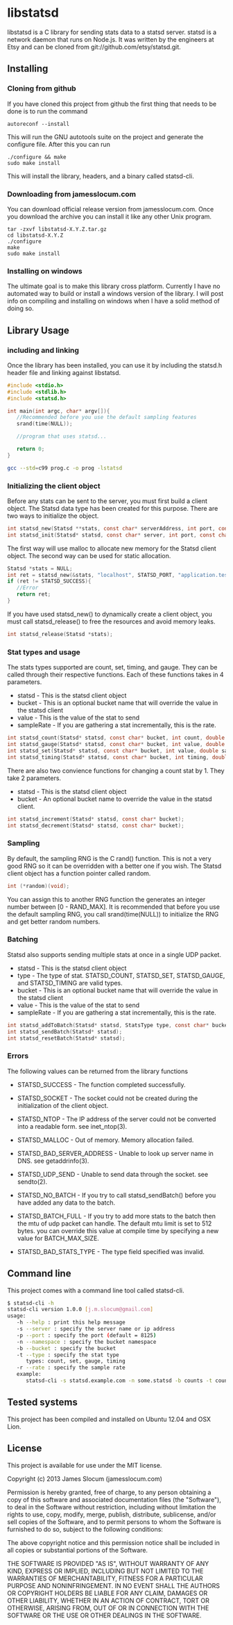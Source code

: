 # libstatsd
libstatsd is a C library for sending stats data to a statsd server. statsd is a network 
daemon that runs on Node.js. It was written by the engineers at Etsy and can be 
cloned from git://github.com/etsy/statsd.git. 

## Installing
### Cloning from github
If you have cloned this project from github the first thing that needs to be done is to
run the command 

```
autoreconf --install
```
This will run the GNU autotools suite on the project and generate the configure file. After
this you can run 

```
./configure && make
sudo make install
```
This will install the library, headers, and a binary called statsd-cli.

### Downloading from jamesslocum.com
You can download official release version from jamesslocum.com. Once you download
the archive you can install it like any other Unix program.

```
tar -zxvf libstatsd-X.Y.Z.tar.gz
cd libstatsd-X.Y.Z
./configure
make
sudo make install
```

### Installing on windows
The ultimate goal is to make this library cross platform. Currently I have no automated
way to build or install a windows version of the library. I will post info on compiling
and installing on windows when I have a solid method of doing so. 

## Library Usage
### including and linking
Once the library has been installed, you can use it by including the statsd.h header
file and linking against libstatsd.
```c
#include <stdio.h>
#include <stdlib.h>
#include <statsd.h>

int main(int argc, char* argv[]){
   //Recommended before you use the default sampling features
   srand(time(NULL));

   //program that uses statsd...

   return 0;
}
```

```bash
gcc --std=c99 prog.c -o prog -lstatsd
```
### Initializing the client object
Before any stats can be sent to the server, you must first build a client
object. The Statsd data type has been created for this purpose. There are two ways to 
initialize the object.

```c
int statsd_new(Statsd **stats, const char* serverAddress, int port, const char* nameSpace, const char* bucket);
int statsd_init(Statsd* statsd, const char* server, int port, const char* nameSpace, const char* bucket);
```
The first way will use malloc to allocate new memory for the Statsd client object. The 
second way can be used for static allocation. 

```c
Statsd *stats = NULL;
int ret = statsd_new(&stats, "localhost", STATSD_PORT, "application.test", "times");
if (ret != STATSD_SUCCESS){
   //Error
   return ret;
}
```
If you have used statsd_new() to dynamically create a client object, you must call
statsd_release() to free the resources and avoid memory leaks. 

```c
int statsd_release(Statsd *stats);
```

### Stat types and usage
The stats types supported are count, set, timing, and gauge. They can be called through 
their respective functions. Each of these functions takes in 4 parameters. 

* statsd - This is the statsd client object
* bucket - This is an optional bucket name that will override the value in the statsd client
* value - This is the value of the stat to send
* sampleRate - If you are gathering a stat incrementally, this is the rate.

```c
int statsd_count(Statsd* statsd, const char* bucket, int count, double sampleRate);
int statsd_gauge(Statsd* statsd, const char* bucket, int value, double sampleRate);
int statsd_set(Statsd* statsd, const char* bucket, int value, double sampleRate);
int statsd_timing(Statsd* statsd, const char* bucket, int timing, double sampleRate);
```
There are also two convience functions for changing a count stat by 1. They take
2 parameters.

* statsd - This is the statsd client object
* bucket - An optional bucket name to override the value in the statsd client.

```c
int statsd_increment(Statsd* statsd, const char* bucket);
int statsd_decrement(Statsd* statsd, const char* bucket);
```
### Sampling
By default, the sampling RNG is the C rand() function. This is not a very good
RNG so it can be overridden with a better one if you wish. The Statsd client
object has a function pointer called random.

```c
int (*random)(void);
```

You can assign this to another RNG function the generates an integer number
between [0 - RAND_MAX]. It is recommended that before you use the default
sampling RNG, you call srand(time(NULL)) to initialize the RNG and get
better random numbers. 

### Batching
Statsd also supports sending multiple stats at once in a single UDP packet. 

* statsd - This is the statsd client object
* type - The type of stat. STATSD_COUNT, STATSD_SET, STATSD_GAUGE, and STATSD_TIMING are valid types.
* bucket - This is an optional bucket name that will override the value in the statsd client
* value - This is the value of the stat to send
* sampleRate - If you are gathering a stat incrementally, this is the rate.

```c
int statsd_addToBatch(Statsd* statsd, StatsType type, const char* bucket, int value, double sampleRate);
int statsd_sendBatch(Statsd* statsd);
int statsd_resetBatch(Statsd* statsd);
```

### Errors
The following values can be returned from the library functions

* STATSD_SUCCESS - The function completed successfully.

* STATSD_SOCKET - The socket could not be  created  during  the  initialization  of  the
client object.

* STATSD_NTOP  -  The  IP  address  of the server could not be converted into a readable
form. see inet_ntop(3).

* STATSD_MALLOC - Out of memory. Memory allocation failed.

* STATSD_BAD_SERVER_ADDRESS - Unable to look up server name in DNS. see getaddrinfo(3).

* STATSD_UDP_SEND - Unable to send data through the socket. see sendto(2).

* STATSD_NO_BATCH - If you try to call statsd_sendBatch() before you have added any data
to the batch.

* STATSD_BATCH_FULL  -  If  you  try  to add more stats to the batch then the mtu of udp
packet can handle. The default mtu limit is set to 512 bytes. you  can  override  this
value at compile time by specifying a new value for BATCH_MAX_SIZE.

* STATSD_BAD_STATS_TYPE - The type field specified was invalid.

## Command line
This project comes with a command line tool called statsd-cli. 

```bash
$ statsd-cli -h
statsd-cli version 1.0.0 [j.m.slocum@gmail.com]
usage:
   -h --help : print this help message
   -s --server : specify the server name or ip address
   -p --port : specify the port (default = 8125)
   -n --namespace : specify the bucket namespace
   -b --bucket : specify the bucket
   -t --type : specify the stat type
      types: count, set, gauge, timing
   -r --rate : specify the sample rate
   example:
      statsd-cli -s statsd.example.com -n some.statsd -b counts -t count 25
```
## Tested systems
This project has been compiled and installed on Ubuntu 12.04 and OSX Lion.

## License
This project is available for use under the MIT license.

Copyright (c) 2013 James Slocum (jamesslocum.com)

Permission is hereby granted, free of charge, to any person
obtaining a copy of this software and associated documentation
files (the "Software"), to deal in the Software without
restriction, including without limitation the rights to use,
copy, modify, merge, publish, distribute, sublicense, and/or sell
copies of the Software, and to permit persons to whom the
Software is furnished to do so, subject to the following
conditions:

The above copyright notice and this permission notice shall be
included in all copies or substantial portions of the Software.

THE SOFTWARE IS PROVIDED "AS IS", WITHOUT WARRANTY OF ANY KIND,
EXPRESS OR IMPLIED, INCLUDING BUT NOT LIMITED TO THE WARRANTIES
OF MERCHANTABILITY, FITNESS FOR A PARTICULAR PURPOSE AND
NONINFRINGEMENT. IN NO EVENT SHALL THE AUTHORS OR COPYRIGHT
HOLDERS BE LIABLE FOR ANY CLAIM, DAMAGES OR OTHER LIABILITY,
WHETHER IN AN ACTION OF CONTRACT, TORT OR OTHERWISE, ARISING
FROM, OUT OF OR IN CONNECTION WITH THE SOFTWARE OR THE USE OR
OTHER DEALINGS IN THE SOFTWARE.
